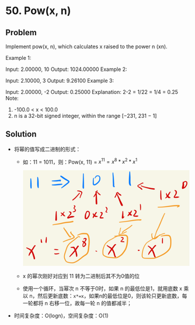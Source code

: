 # 50. Pow(x, n)

## Problem
Implement pow(x, n), which calculates x raised to the power n (xn).

Example 1:

Input: 2.00000, 10
Output: 1024.00000
Example 2:

Input: 2.10000, 3
Output: 9.26100
Example 3:

Input: 2.00000, -2
Output: 0.25000
Explanation: 2-2 = 1/22 = 1/4 = 0.25
Note:

1. -100.0 < x < 100.0
2. n is a 32-bit signed integer, within the range [−231, 231 − 1]

## Solution
- 将幂的值写成二进制的形式：

  - 如：11 = 1011，则：Pow(x, 11) = $x^{11}=x^8*x^2*x^1$

    <img src="..\..\pic\lc50.png" alt="avatar" style="zoom:80%;" />

  - x 的幂次刚好对应到 11 转为二进制后其不为0值的位

  - 使用一个循环，当幂次 n 不等于0时，如果 n 的最低位是1，就用底数 x 乘以 n，然后更新底数：`x*=x`，如果n的最低位是0，则该轮只更新底数，每一轮都将 n 右移一位，故每一轮 n 的值都减半；

- 时间复杂度：O(logn)，空间复杂度：O(1)